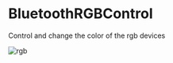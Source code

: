 # BluetoothRGBControl
Control and change the color of the rgb devices

![rgb](https://user-images.githubusercontent.com/72879576/98684504-7f61d680-237b-11eb-8e39-ec58c7298f87.png)

